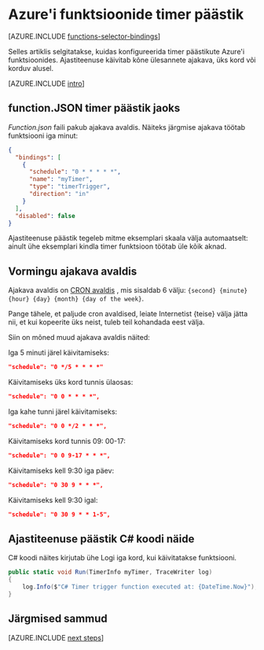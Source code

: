 <properties
    pageTitle="Azure'i funktsioonide timer päästik | Microsoft Azure'i"
    description="Timer päästikute kasutamine Azure funktsioonide mõistmine."
    services="functions"
    documentationCenter="na"
    authors="christopheranderson"
    manager="erikre"
    editor=""
    tags=""
    keywords="Azure'i töötab, funktsioonide, sündmuse töötlemiseks, dünaamiline Arvuta, serverless arhitektuur"/>

<tags
    ms.service="functions"
    ms.devlang="multiple"
    ms.topic="reference"
    ms.tgt_pltfrm="multiple"
    ms.workload="na"
    ms.date="08/22/2016"
    ms.author="chrande; glenga"/>

# <a name="azure-functions-timer-trigger"></a>Azure'i funktsioonide timer päästik

[AZURE.INCLUDE [functions-selector-bindings](../../includes/functions-selector-bindings.md)]

Selles artiklis selgitatakse, kuidas konfigureerida timer päästikute Azure'i funktsioonides. Ajastiteenuse käivitab kõne ülesannete ajakava, üks kord või korduv alusel.  

[AZURE.INCLUDE [intro](../../includes/functions-bindings-intro.md)] 

## <a name="functionjson-for-timer-trigger"></a>function.JSON timer päästik jaoks

*Function.json* faili pakub ajakava avaldis. Näiteks järgmise ajakava töötab funktsiooni iga minut:

```json
{
  "bindings": [
    {
      "schedule": "0 * * * * *",
      "name": "myTimer",
      "type": "timerTrigger",
      "direction": "in"
    }
  ],
  "disabled": false
}
```

Ajastiteenuse päästik tegeleb mitme eksemplari skaala välja automaatselt: ainult ühe eksemplari kindla timer funktsioon töötab üle kõik aknad.

## <a name="format-of-schedule-expression"></a>Vormingu ajakava avaldis

Ajakava avaldis on [CRON avaldis](http://en.wikipedia.org/wiki/Cron#CRON_expression) , mis sisaldab 6 välju: `{second} {minute} {hour} {day} {month} {day of the week}`. 

Pange tähele, et paljude cron avaldised, leiate Internetist {teise} välja jätta nii, et kui kopeerite üks neist, tuleb teil kohandada eest välja. 

Siin on mõned muud ajakava avaldis näited:

Iga 5 minuti järel käivitamiseks:

```json
"schedule": "0 */5 * * * *"
```

Käivitamiseks üks kord tunnis ülaosas:

```json
"schedule": "0 0 * * * *",
```

Iga kahe tunni järel käivitamiseks:

```json
"schedule": "0 0 */2 * * *",
```

Käivitamiseks kord tunnis 09: 00-17:

```json
"schedule": "0 0 9-17 * * *",
```

Käivitamiseks kell 9:30 iga päev:

```json
"schedule": "0 30 9 * * *",
```

Käivitamiseks kell 9:30 igal:

```json
"schedule": "0 30 9 * * 1-5",
```

## <a name="timer-trigger-c-code-example"></a>Ajastiteenuse päästik C# koodi näide

C# koodi näites kirjutab ühe Logi iga kord, kui käivitatakse funktsiooni.

```csharp
public static void Run(TimerInfo myTimer, TraceWriter log)
{
    log.Info($"C# Timer trigger function executed at: {DateTime.Now}");    
}
```

## <a name="next-steps"></a>Järgmised sammud

[AZURE.INCLUDE [next steps](../../includes/functions-bindings-next-steps.md)] 
